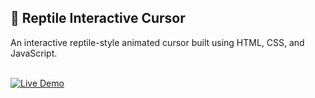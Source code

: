 ## 🦎 Reptile Interactive Cursor

An interactive reptile-style animated cursor built using HTML, CSS, and JavaScript.

<br>

<a href="https://oxynotop.github.io/ReptileinteractiveCursor/" target="_blank">
  <img src="https://img.shields.io/badge/Click%20Here-Live%20Demo-green?style=for-the-badge" alt="Live Demo"/>
</a>
